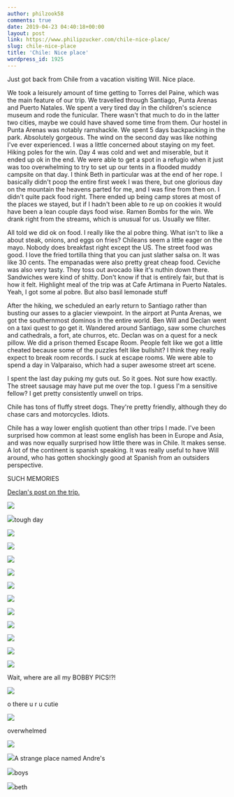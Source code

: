 ```yaml
---
author: philzook58
comments: true
date: 2019-04-23 04:40:18+00:00
layout: post
link: https://www.philipzucker.com/chile-nice-place/
slug: chile-nice-place
title: 'Chile: Nice place'
wordpress_id: 1925
---
```





Just got back from Chile from a vacation visiting Will. Nice place.







We took a leisurely amount of time getting to Torres del Paine, which was the main feature of our trip. We travelled through Santiago, Punta Arenas and Puerto Natales. We spent a very tired day in the children's science museum and rode the funicular. There wasn't that much to do in the latter two cities, maybe we could have shaved some time from them. Our hostel in Punta Arenas was notably ramshackle. We spent 5 days backpacking in the park. Absolutely gorgeous. The wind on the second day was like nothing I've ever experienced. I was a little concerned about staying on my feet. Hiking poles for the win. Day 4 was cold and wet and miserable, but it ended up ok in the end. We were able to get a spot in a refugio when it just was too overwhelming to try to set up our tents in a flooded muddy campsite on that day. I think Beth in particular was at the end of her rope. I basically didn't poop the entire first week I was there, but one glorious day on the mountain the heavens parted for me, and I was fine from then on. I didn't quite pack food right. There ended up being camp stores at most of the places we stayed, but if I hadn't been able to re up on cookies it would have been a lean couple days food wise. Ramen Bombs for the win. We drank right from the streams, which is unusual for us. Usually we filter.







All told we did ok on food. I really like the al pobre thing. What isn't to like a about steak, onions, and eggs on fries? Chileans seem a little eager on the mayo. Nobody does breakfast right except the US. The street food was good. I love the fried tortilla thing that you can just slather salsa on. It was like 30 cents. The empanadas were also pretty great cheap food. Ceviche was also very tasty. They toss out avocado like it's nuthin down there. Sandwiches were kind of shitty. Don't know if that is entirely fair, but that is how it felt. Highlight meal of the trip was at Cafe Artimana in Puerto Natales. Yeah, I got some al pobre. But also basil lemonade stuff







After the hiking, we scheduled an early return to Santiago rather than busting our asses to a glacier viewpoint. In the airport at Punta Arenas, we got the southernmost dominos in the entire world. Ben Will and Declan went on a taxi quest to go get it. Wandered around Santiago, saw some churches and cathedrals, a fort, ate churros, etc. Declan was on a quest for a neck pillow. We did a prison themed Escape Room. People felt like we got a little cheated because some of the puzzles felt like bullshit? I think they really expect to break room records. I suck at escape rooms. We were able to spend a day in Valparaiso, which had a super awesome street art scene.







I spent the last day puking my guts out. So it goes. Not sure how exactly. The street sausage may have put me over the top. I guess I'm a sensitive fellow? I get pretty consistently unwell on trips. 







Chile has tons of fluffy street dogs. They're pretty friendly, although they do chase cars and motorcycles. Idiots.







Chile has a way lower english quotient than other trips I made. I've been surprised how common at least some english has been in Europe and Asia, and was now equally surprised how little there was in Chile. It makes sense. A lot of the continent is spanish speaking. It was really useful to have Will around, who has gotten shockingly good at Spanish from an outsiders perspective.







SUCH MEMORIES







[Declan's post on the trip.](https://www.declanoller.com/2019/04/30/chile-hilly-will-y-thrilly-and-uh-chilly/)





![](http://philzucker2.nfshost.com/wp-content/uploads/2019/04/IMG_0444-4-e1555993403725-1024x769.jpg)



![](http://philzucker2.nfshost.com/wp-content/uploads/2019/04/IMG_9679-4-e1555993387774-1024x769.jpg)tough day



![](http://philzucker2.nfshost.com/wp-content/uploads/2019/04/IMG_8527-e1555993442189-1024x769.jpg)



![](http://philzucker2.nfshost.com/wp-content/uploads/2019/04/IMG_1764-3-e1555993353610-768x1024.jpg)



![](http://philzucker2.nfshost.com/wp-content/uploads/2019/04/IMG_7440-e1555993370877-768x1024.jpg)



![](http://philzucker2.nfshost.com/wp-content/uploads/2019/04/IMG_0142-6-e1555993334947-1024x768.jpg)



![](http://philzucker2.nfshost.com/wp-content/uploads/2019/04/IMG_3589-1024x768.jpg)



![](http://philzucker2.nfshost.com/wp-content/uploads/2019/04/IMG_2952-2-1024x768.jpg)



![](http://philzucker2.nfshost.com/wp-content/uploads/2019/04/IMG_9684-e1555993312978-768x1024.jpg)



![](http://philzucker2.nfshost.com/wp-content/uploads/2019/04/IMG_2720-1024x768.jpg)



![](http://philzucker2.nfshost.com/wp-content/uploads/2019/04/IMG_4603-e1555993426496-768x1024.jpg)



![](http://philzucker2.nfshost.com/wp-content/uploads/2019/04/IMG_3951-e1555993291976-768x1024.jpg)



![](http://philzucker2.nfshost.com/wp-content/uploads/2019/04/IMG_9328-1024x768.jpg)





Wait, where are all my BOBBY PICS!?!











![](http://philzucker2.nfshost.com/wp-content/uploads/2019/04/IMG_7527-e1555994146864-768x1024.jpg)





o there u r u cutie





![](http://philzucker2.nfshost.com/wp-content/uploads/2019/04/IMG_7338-e1555994108664-768x1024.jpg)





overwhelmed





![](http://philzucker2.nfshost.com/wp-content/uploads/2019/04/IMG_1051-e1555994128200-768x1024.jpg)



![](http://philzucker2.nfshost.com/wp-content/uploads/2019/04/IMG_7973-1024x768.jpg)A strange place named Andre's



![](http://philzucker2.nfshost.com/wp-content/uploads/2019/04/IMG_6585-e1555994195748-1024x768.jpg)boys



![](http://philzucker2.nfshost.com/wp-content/uploads/2019/04/IMG_6417-1024x768.jpg)beth

